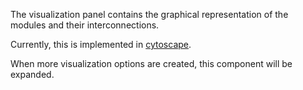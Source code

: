 The visualization panel contains the graphical representation of the modules and their interconnections. 

Currently, this is implemented in [cytoscape](https://dash.plotly.com/cytoscape).

When more visualization options are created, this component will be expanded.